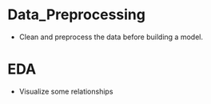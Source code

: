 # Data_Preprocessing
* Clean and preprocess the data before building a model.
# EDA
* Visualize some relationships
